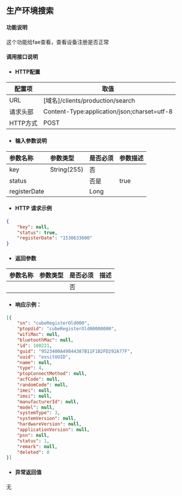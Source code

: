 ## 生产环境搜索

#### 功能说明

这个功能给fae查看，查看设备注册是否正常

#### 调用接口说明

* #### HTTP配置

| 配置项 | 取值 |
| --- | --- |
| URL | \[域名\]/clients/production/search|
| 请求头部 | Content-Type:application/json;charset=utf-8 |
| HTTP方式 | POST|

* #### 输入参数说明

| 参数名称 | 参数类型 | 是否必须 | 参数描述 |
| :--- | :--- | :--- | :--- |
| key| String\(255\) | 否 | |
| status|  | 否是 |true |
| registerDate|  | Long | |


* #### HTTP 请求示例
```json
{
	"key": null,
	"status": true,
	"registerDate": "1530633600"
}
```

* #### 返回参数
| 参数名称 | 参数类型 | 是否必须 | 描述 |
| :--- | :--- | :--- | :--- |
| | | 否 | |


* #### 响应示例：

```json
[{
	"sn": "cubeRegisterOld000",
	"ptopUid": "cubeRegisterOld00000000",
	"wifiMac": null,
	"bluetoothMac": null,
	"id": 100221,
	"guid": "9523400A49844387B11F1B2FD292A77F",
	"uuid": "exsitUUID",
	"name": null,
	"type": 4,
	"ptopConnectMethod": null,
	"acfCode": null,
	"randomCode": null,
	"imei": null,
	"imsi": null,
	"manufacturerId": null,
	"model": null,
	"systemType": 3,
	"systemVersion": null,
	"hardwareVersion": null,
	"applicationVersion": null,
	"psn": null,
	"status": 1,
	"remark": null,
	"deleted": 0
}]
```

* #### 异常返回值

无



